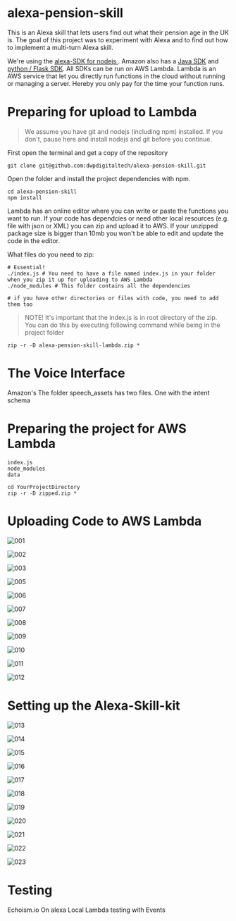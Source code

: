 # alexa-pension-skill
This is an Alexa skill that lets users find out what their pension age in the UK is. The goal of this project was to experiment with Alexa and to find out how to implement a multi-turn Alexa skill.

We're using the [alexa-SDK for nodejs ](https://github.com/alexa/alexa-skills-kit-sdk-for-nodejs "alexa-SDK for nodejs "). Amazon also has a [Java SDK](https://github.com/amzn/alexa-skills-kit-java "SDK for Java") and [python / Flask SDK](https://github.com/amzn/alexa-skills-kit-java "python / Flask SDK"). All SDKs can be run on AWS Lambda. Lambda is an AWS service that let you directly run functions in the cloud without running or managing a server. Hereby you only pay for the time your function runs.


# Preparing for upload to Lambda
> We assume you have git and nodejs (including npm) installed. If you don't, pause here and install nodejs and git before you continue. 

First open the terminal and get a copy of the repository
```
git clone git@github.com:dwpdigitaltech/alexa-pension-skill.git
```

Open the folder and install the project dependencies with npm.
```
cd alexa-pension-skill
npm install
``` 

Lambda has an online editor where you can write or paste the functions you want to run. If your code has dependcies or need other local resources (e.g. file with json or XML) you can zip and upload it to AWS. If your unzipped package size is bigger than 10mb you won't be able to edit and update the code in the editor.

What files do you need to zip:

```
# Essential! 
./index.js # You need to have a file named index.js in your folder when you zip it up for uploading to AWS Lambda
./node_modules # This folder contains all the dependencies

# if you have other directories or files with code, you need to add them too
```

> NOTE!
> It's important that the index.js is in root directory of the zip.
> You can do this by executing following command while being in the project folder
```
zip -r -D alexa-pension-skill-lambda.zip *
```


# The Voice Interface
Amazon's
The folder speech_assets has two files. One with the intent schema 



# Preparing the project for AWS Lambda
```
index.js
node_modules
data
```


```
cd YourProjectDirectory
zip -r -D zipped.zip *
```
# Uploading Code to AWS Lambda

[001]: https://github.com/dwpdigitaltech/alexa-pension-skill/blob/master/screenshots/001-aws-lambda.png
[002]: https://github.com/dwpdigitaltech/alexa-pension-skill/blob/master/screenshots/002-create-lambda-function.png
[003]: https://github.com/dwpdigitaltech/alexa-pension-skill/blob/master/screenshots/003-blueprints.png
[005]: https://github.com/dwpdigitaltech/alexa-pension-skill/blob/master/screenshots/005-triggers.png
[006]: https://github.com/dwpdigitaltech/alexa-pension-skill/blob/master/screenshots/006-triggers.png
[007]: https://github.com/dwpdigitaltech/alexa-pension-skill/blob/master/screenshots/007-config-function.png
[008]: https://github.com/dwpdigitaltech/alexa-pension-skill/blob/master/screenshots/008-iam-role.png
[009]: https://github.com/dwpdigitaltech/alexa-pension-skill/blob/master/screenshots/009-create-iam-role.png
[010]: https://github.com/dwpdigitaltech/alexa-pension-skill/blob/master/screenshots/010-choose-role.png
[011]: https://github.com/dwpdigitaltech/alexa-pension-skill/blob/master/screenshots/011-create-function-finish.png
[012]: https://github.com/dwpdigitaltech/alexa-pension-skill/blob/master/screenshots/012-upload-zip.png

![001]

![002]

![003]

![005]

![006]

![007]

![008]

![009]

![010]

![011]

![012]

# Setting up the Alexa-Skill-kit
[013]: https://github.com/dwpdigitaltech/alexa-pension-skill/blob/master/screenshots/013-alexa-skills.png
[014]: https://github.com/dwpdigitaltech/alexa-pension-skill/blob/master/screenshots/014-alexa-skills-kit.png
[015]: https://github.com/dwpdigitaltech/alexa-pension-skill/blob/master/screenshots/015-create-new-skill.png
[016]: https://github.com/dwpdigitaltech/alexa-pension-skill/blob/master/screenshots/016-config-interaction-model.png
[017]: https://github.com/dwpdigitaltech/alexa-pension-skill/blob/master/screenshots/017-custom-slot-type.png
[018]: https://github.com/dwpdigitaltech/alexa-pension-skill/blob/master/screenshots/018-connect-to-lambda.png
[019]: https://github.com/dwpdigitaltech/alexa-pension-skill/blob/master/screenshots/019-get-app-id.png
[020]: https://github.com/dwpdigitaltech/alexa-pension-skill/blob/master/screenshots/020-set-appid-in-env-var.png
[021]: https://github.com/dwpdigitaltech/alexa-pension-skill/blob/master/screenshots/021-lambda-test-session-start-event.png
[022]: https://github.com/dwpdigitaltech/alexa-pension-skill/blob/master/screenshots/022-lambda-success.png
[023]: https://github.com/dwpdigitaltech/alexa-pension-skill/blob/master/screenshots/023-test-interface.png

![013]

![014]

![015]

![016]

![017]

![018]

![019]

![020]

![021]

![022]

![023]
# Testing
Echoism.io
On alexa
Local Lambda testing with Events
